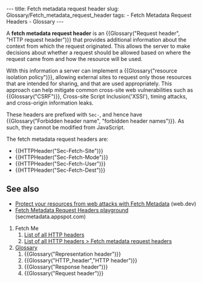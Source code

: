 --- title: Fetch metadata request header slug: Glossary/Fetch_metadata_request_header tags: - Fetch Metadata Request Headers - Glossary ---

A **fetch metadata request header** is an {{Glossary("Request header", "HTTP request header")}} that provides additional information about the context from which the request originated. This allows the server to make decisions about whether a request should be allowed based on where the request came from and how the resource will be used.

With this information a server can implement a {{Glossary("resource isolation policy")}}, allowing external sites to request only those resources that are intended for sharing, and that are used appropriately. This approach can help mitigate common cross-site web vulnerabilities such as {{Glossary("CSRF")}}, Cross-site Script Inclusion('XSSI'), timing attacks, and cross-origin information leaks.

These headers are prefixed with `Sec-`, and hence have {{Glossary("Forbidden header name", "forbidden header names")}}. As such, they cannot be modified from JavaScript.

The fetch metadata request headers are:

- {{HTTPHeader("Sec-Fetch-Site")}}
- {{HTTPHeader("Sec-Fetch-Mode")}}
- {{HTTPHeader("Sec-Fetch-User")}}
- {{HTTPHeader("Sec-Fetch-Dest")}}

## See also

- [Protect your resources from web attacks with Fetch Metadata](https://web.dev/fetch-metadata/) (web.dev)
- [Fetch Metadata Request Headers playground](https://secmetadata.appspot.com/) (secmetadata.appspot.com)

1.  Fetch Me
    1.  [List of all HTTP headers](/en-US/docs/Web/HTTP/Headers)
    2.  [List of all HTTP headers &gt; Fetch metadata request headers](/en-US/docs/Web/HTTP/Headers#fetch_metadata_request_headers)
2.  [Glossary](/en-US/docs/Glossary)
    1.  {{Glossary("Representation header")}}
    2.  {{Glossary("HTTP\_header","HTTP header")}}
    3.  {{Glossary("Response header")}}
    4.  {{Glossary("Request header")}}
